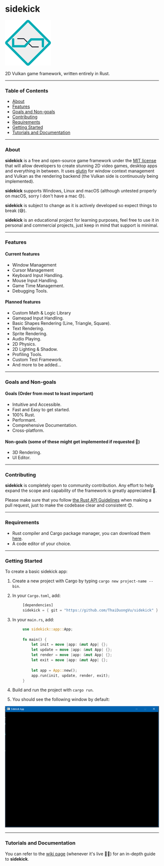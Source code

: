# sidekick

<img src="images/logo.png"/>

2D Vulkan game framework, written entirely in Rust.

---

### Table of Contents
- [About](#about)
- [Features](#features)
- [Goals and Non-goals](#goals-and-non-goals)
- [Contributing](#contributing)
- [Requirements](#requirements)
- [Getting Started](#getting-started)
- [Tutorials and Documentation](#tutorials-and-documentation)

---

### About

**sidekick** is a free and open-source game framework under the [MIT license](LICENSE) that will allow developers to create stunning 2D video games, desktop apps and everything in between. It uses [glutin](https://github.com/rust-windowing/glutin) for window context management and Vulkan as the rendering backend (the Vulkan side is continuously being implemented).

**sidekick** supports Windows, Linux and macOS (although untested properly on macOS, sorry I don't have a mac 😓).

**sidekick** is subject to change as it is actively developed so expect things to break (😅).

**sidekick** is an educational project for learning purposes, feel free to use it in personal and commercial projects, just keep in mind that support is minimal.

---

### Features

#### Current features
- Window Management
- Cursor Management
- Keyboard Input Handling.
- Mouse Input Handling.
- Game Time Management.
- Debugging Tools.

#### Planned features
- Custom Math & Logic Library
- Gamepad Input Handling.
- Basic Shapes Rendering (Line, Triangle, Square).
- Text Rendering.
- Sprite Rendering.
- Audio Playing.
- 2D Physics.
- 2D Lighting & Shadow.
- Profiling Tools.
- Custom Test Framework.
- And more to be added...

---

### Goals and Non-goals

#### Goals (Order from most to least important)
- Intuitive and Accessible.
- Fast and Easy to get started.
- 100% Rust.
- Performant.
- Comprehensive Documentation.
- Cross-platform.

#### Non-goals (some of these might get implemented if requested 🤔)
- 3D Rendering.
- UI Editor.

---

### Contributing

**sidekick** is completely open to community contribution. Any effort to help expand the scope and capability of the framework is greatly appreciated 🤗.

Please make sure that you follow [the Rust API Guidelines](https://rust-lang.github.io/api-guidelines/) when making a pull request, just to make the codebase clear and consistent 😊.

---

### Requirements

- Rust compiler and Cargo package manager, you can download them [here](https://www.rust-lang.org/).
- A code editor of your choice.

---

### Getting Started

To create a basic sidekick app:

1. Create a new project with Cargo by typing `cargo new project-name --bin`.

2. In your `Cargo.toml`, add:

```rust
        [dependencies]
        sidekick = { git = "https://github.com/ThaiDuongVu/sidekick" }
```

3. In your `main.rs`, add:
```rust
        use sidekick::app::App;

        fn main() {
            let init = move |app: &mut App| {};
            let update = move |app: &mut App| {};
            let render = move |app: &mut App| {};
            let exit = move |app: &mut App| {};

            let app = App::new();
            app.run(init, update, render, exit);
        }

```

4. Build and run the project with `cargo run`.

5. You should see the following window by default: 
<img src="./images/window.png" width=600/>

---

### Tutorials and Documentation

You can refer to the [wiki page](https://github.com/ThaiDuongVu/sidekick/wiki) (whenever it's live 🤷‍♂️) for an in-depth guide to **sidekick**.
